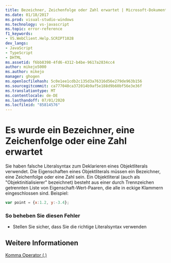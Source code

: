 ```yaml
---
title: Bezeichner, Zeichenfolge oder Zahl erwartet | Microsoft-Dokumentation
ms.date: 01/18/2017
ms.prod: visual-studio-windows
ms.technology: vs-javascript
ms.topic: error-reference
f1_keywords:
- VS.WebClient.Help.SCRIPT1028
dev_langs:
- JavaScript
- TypeScript
- DHTML
ms.assetid: f6bb8398-4fd6-4312-b4be-9617a2834cc4
author: mikejo5000
ms.author: mikejo
manager: ghogen
ms.openlocfilehash: 5c0e1ee1cdb2c135d3a76316d56e279de963b156
ms.sourcegitcommit: ca777040ca372014b9af5e188d9b60bf56e3e36f
ms.translationtype: MT
ms.contentlocale: de-DE
ms.lasthandoff: 07/01/2020
ms.locfileid: "85814576"
---
```

# <a name="expected-identifier-string-or-number"></a>Es wurde ein Bezeichner, eine Zeichenfolge oder eine Zahl erwartet
Sie haben falsche Literalsyntax zum Deklarieren eines Objektliterals verwendet. Die Eigenschaften eines Objektliterals müssen ein Bezeichner, eine Zeichenfolge oder eine Zahl sein. Ein Objektliteral (auch als "Objektinitialisierer" bezeichnet) besteht aus einer durch Trennzeichen getrennten Liste von Eigenschaft-Wert-Paaren, die alle in eckige Klammern eingeschlossen sind. Beispiel:  
  
```JavaScript  
var point = {x:1.2, y:-3.4};  
```  
  
### <a name="to-correct-this-error"></a>So beheben Sie diesen Fehler  
  
- Stellen Sie sicher, dass Sie die richtige Literalsyntax verwenden  
  
## <a name="see-also"></a>Weitere Informationen  
 [Komma Operator (,)](../../javascript/reference/comma-operator-decrement-javascript.md)